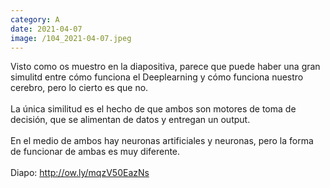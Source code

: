 ```yaml
--- 
category: A 
date: 2021-04-07 
image: /104_2021-04-07.jpeg 
--- 
```


Visto como os muestro en la diapositiva, parece que puede haber una gran simulitd entre cómo funciona el Deeplearning y cómo funciona nuestro cerebro, pero lo cierto es que no.  <br><br>La única similitud es el hecho de que ambos son motores de toma de decisión, que se alimentan de datos y entregan un output.<br><br>En el medio de ambos hay neuronas artificiales y neuronas, pero la forma de funcionar de ambas es muy diferente. <br><br>Diapo: http://ow.ly/mqzV50EazNs